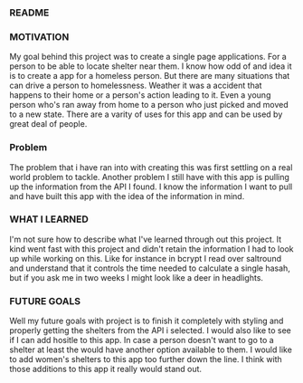 ### README

### MOTIVATION
My goal behind this project was to create a single page applications.
For a person to be able to locate shelter near them.
I know how odd of and idea it is to create a app for a homeless person.
But there are many situations that can drive a person to homelessness.
Weather it was a accident that happens to their home or a person's action leading to it.
Even a young person who's ran away from home to a person who just picked and moved to a new state.
There are a varity of uses for this app and can be used by great deal of people.

### Problem
The problem that i have ran into with creating this was first settling on a real world problem to tackle.
Another problem I still have with this app is pulling up the information from the API I found.
I know the information I want to pull and have built this app with the idea of the information in mind.

### WHAT I LEARNED
I'm not sure how to describe what I've learned through out this project.
It kind went fast with this project and didn't retain the information I had to look up while working on this.
Like for instance in bcrypt I read over saltround and understand that it controls the time needed to calculate a single hasah, but if you ask me in two weeks I might look like a deer in headlights.

### FUTURE GOALS
Well my future goals with project is to finish it completely with styling and properly getting the shelters from the API i selected.
I would also like to see if I can add hositle to this app.
In case a person doesn't want to go to a shelter at least the would have another option available to them.
I would like to add women's shelters to this app too further down the line.
I think with those additions to this app it really would stand out. 
